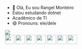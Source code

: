 - 👋 Olá, Eu sou Rangel Monteiro
- Estou estudando dotnet
- Acadêmico de TI
- 😄 Pronouns: ele/dele

<picture>
  <source
    srcset="https://github-readme-stats.vercel.app/api?username=RangelMonteiroDev&show_icons=true&theme=dark"
    media="(prefers-color-scheme: dark)"
  />
  <source
    srcset="https://github-readme-stats.vercel.app/api?username=anuraghazra&show_icons=true"
    media="(prefers-color-scheme: light), (prefers-color-scheme: no-preference)"
  />
  <img src="https://github-readme-stats.vercel.app/api?username=anuraghazra&show_icons=true" />
</picture>

<div class = "Barra-de-habilidades-e-contatos">

<img src="https://cdn.jsdelivr.net/gh/devicons/devicon@latest/icons/html5/html5-original.svg"  class = "iconeLang" height = "30px" width = "30px"/>

<img src="https://cdn.jsdelivr.net/gh/devicons/devicon@latest/icons/css3/css3-original.svg"  class = "iconeLang" height = "30px" width = "30px"/>

<img src="https://cdn.jsdelivr.net/gh/devicons/devicon@latest/icons/javascript/javascript-original.svg"  class = "iconeLang" height = "30px" width = "30px"/>

<img src="https://cdn.jsdelivr.net/gh/devicons/devicon@latest/icons/nodejs/nodejs-original.svg"  class = "iconeLang" height = "30px" width = "30px"/>

<img src="https://cdn.jsdelivr.net/gh/devicons/devicon@latest/icons/express/express-original.svg"  class = "iconeLang" height = "30px" width = "30px"/>
          
<img src="https://cdn.jsdelivr.net/gh/devicons/devicon@latest/icons/microsoftsqlserver/microsoftsqlserver-original-wordmark.svg"  class = "iconeLang" height = "30px" width = "30px"/>

<img src="https://cdn.jsdelivr.net/gh/devicons/devicon@latest/icons/postgresql/postgresql-original.svg"  class = "iconeLang" height = "30px" width = "30px"/>
             
  
</div>




